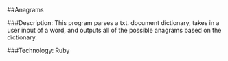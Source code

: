##Anagrams

###Description:
This program parses a txt. document dictionary, takes in a user input of a word, and outputs all of the possible anagrams based on the dictionary.

###Technology:
Ruby
